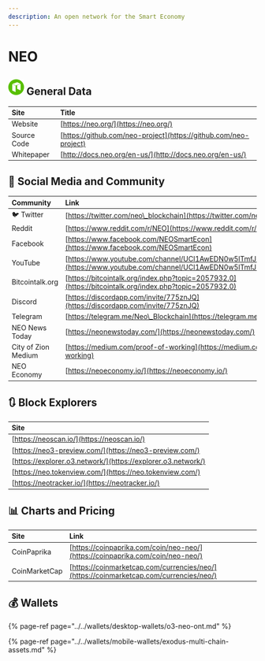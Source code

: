 ```yaml
---
description: An open network for the Smart Economy
---
```


# NEO

## ![](../../.gitbook/assets/neo.png) General Data

| Site | Title |
| :--- | :--- |
| Website | [https://neo.org/](https://neo.org/) |
| Source Code | [https://github.com/neo-project](https://github.com/neo-project) |
| Whitepaper | [http://docs.neo.org/en-us/](http://docs.neo.org/en-us/) |

## 🙋 Social Media and Community

| Community | Link |
| :--- | :--- |
| 🐦 Twitter | [https://twitter.com/neo\_blockchain](https://twitter.com/neo_blockchain) |
| Reddit | [https://www.reddit.com/r/NEO](https://www.reddit.com/r/NEO) |
| Facebook | [https://www.facebook.com/NEOSmartEcon](https://www.facebook.com/NEOSmartEcon) |
| YouTube | [https://www.youtube.com/channel/UCl1AwEDN0w5lTmfJEMsY5Vw/videos](https://www.youtube.com/channel/UCl1AwEDN0w5lTmfJEMsY5Vw/videos) |
| Bitcointalk.org | [https://bitcointalk.org/index.php?topic=2057932.0](https://bitcointalk.org/index.php?topic=2057932.0) |
| Discord | [https://discordapp.com/invite/775znJQ](https://discordapp.com/invite/775znJQ) |
| Telegram | [https://telegram.me/Neo\_Blockchain](https://telegram.me/Neo_Blockchain) |
| NEO News Today | [https://neonewstoday.com/](https://neonewstoday.com/) |
| City of Zion Medium | [https://medium.com/proof-of-working](https://medium.com/proof-of-working) |
| NEO Economy | [https://neoeconomy.io/](https://neoeconomy.io/) |

## 🔃 Block Explorers

| Site |
| :--- |
| [https://neoscan.io/](https://neoscan.io/) |
| [https://neo3-preview.com/](https://neo3-preview.com/) |
| [https://explorer.o3.network/](https://explorer.o3.network/) |
| [https://neo.tokenview.com/](https://neo.tokenview.com/) |
| [https://neotracker.io/](https://neotracker.io/) |

## 📊 Charts and Pricing

| Site | Link |
| :--- | :--- |
| CoinPaprika | [https://coinpaprika.com/coin/neo-neo/](https://coinpaprika.com/coin/neo-neo/) |
| CoinMarketCap | [https://coinmarketcap.com/currencies/neo/](https://coinmarketcap.com/currencies/neo/) |

## 💰 Wallets

{% page-ref page="../../wallets/desktop-wallets/o3-neo-ont.md" %}

{% page-ref page="../../wallets/mobile-wallets/exodus-multi-chain-assets.md" %}

